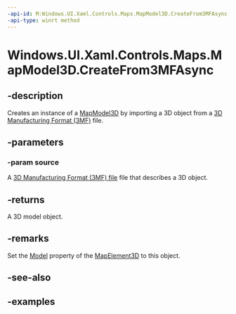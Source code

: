 ```yaml
---
-api-id: M:Windows.UI.Xaml.Controls.Maps.MapModel3D.CreateFrom3MFAsync(Windows.Storage.Streams.IRandomAccessStreamReference)
-api-type: winrt method
---
```


<!-- Method syntax.
public IAsyncOperation<MapModel3D> MapModel3D.CreateFrom3MFAsync(IRandomAccessStreamReference source)
-->

# Windows.UI.Xaml.Controls.Maps.MapModel3D.CreateFrom3MFAsync

## -description
Creates an instance of a [MapModel3D](mapmodel3d.md) by importing a 3D object from a [3D Manufacturing Format (3MF)](https://3mf.io/spec/) file.

## -parameters
### -param source
A [3D Manufacturing Format (3MF) file](https://3mf.io/spec/) file that describes a 3D object.

## -returns
A 3D model object.

## -remarks
Set the [Model](mapelement3d_model.md) property of the [MapElement3D](mapelement3d.md) to this object.

## -see-also

## -examples
